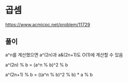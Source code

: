 # 곱셈

https://www.acmicpc.net/problem/11729

## 풀이

a^n를 계산했으면 a^(2n)과 a&(2n+1)도 O(1)에 계산할 수 있음

a^(2n) % b = (a^n % b)^2 % b

a^(2n+1) % b = ((a^n % b)^2 % b) * a % b
